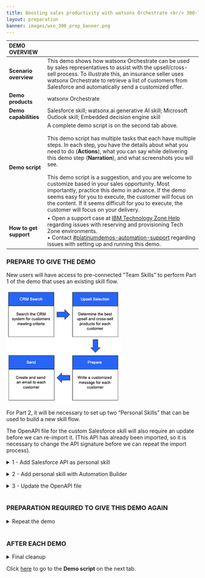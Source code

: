 ```yaml
---
title: Boosting sales productivity with watsonx Orchestrate <br/> 300-level live demo
layout: preparation
banner: images/wxo_300_prep_banner.png
---
```


<span id="place1"></span>

<span id="top"></span>

| **DEMO OVERVIEW** | | 
| :---         | :--- |
| **Scenario overview** | This demo shows how watsonx Orchestrate can be used by sales representatives to assist with the upsell/cross-sell process. To illustrate this, an insurance seller uses watsonx Orchestrate to retrieve a list of customers from Salesforce and automatically send a customized offer.|
| **Demo products** | watsonx Orchestrate |
| **Demo capabilities** | Salesforce skill; watsonx.ai generative AI skill; Microsoft Outlook skill; Embedded decision engine skill|
| **Demo script** | A complete demo script is on the second tab above. <br/><br/> This demo script has multiple tasks that each have multiple steps. In each step, you have the details about what you need to do (**Actions**), what you can say while delivering this demo step (**Narration**), and what screenshots you will see.<br/><br/>This demo script is a suggestion, and you are welcome to customize based in your sales opportunity. Most importantly, practice this demo in advance. If the demo seems easy for you to execute, the customer will focus on the content. If it seems difficult for you to execute, the customer will focus on your delivery. |
| **How to get support** | • Open a support case at <a href="https://techzone.ibm.com/help" target="_blank" rel="noreferrer">IBM Technology Zone Help</a> regarding issues with reserving and provisioning Tech Zone environments.<br/>• Contact <a href="https://ibm-cloud.slack.com/archives/C0216F39ACU" target="_blank" rel="noreferrer">#platinumdemos-automation-support</a> regarding issues with setting up and running this demo. |

### **PREPARE TO GIVE THE DEMO**

New users will have access to pre-connected "Team Skills” to perform Part 1 of the demo that uses an existing skill flow. 

<img src="images/Prep-0-1.png" width="300" />

For Part 2, it will be necessary to set up two “Personal Skills” that can be used to build a new skill flow.

The OpenAPI file for the custom Salesforce skill will also require an update before we can re-import it. (This API has already been imported, so it is necessary to change the API signature before we can repeat the import process).

<details markdown="1">

<summary>1 - Add Salesforce API as personal skill</summary>

1. Click the **Team skills** drop-down menu (1) and click **Personal skills** (2). <br/> <img src="images/Prep-1-1.png" width="800" /><br/>

2. 
   
</details>

<p/>

<details markdown="1">

<summary>2 - Add personal skill with Automation Builder</summary>

When you log into watsonx Orchestrate, the default view is **personal skills**. To run the demo, change the view to **team skills**.<br/><img src="images/prep-1-2-teamskills.jpg" width="600" />

</details>

<p/>

<details markdown="1">

<summary>3 - Update the OpenAPI file</summary>

When you log into watsonx Orchestrate, the default view is **personal skills**. To run the demo, change the view to **team skills**.<br/><img src="images/prep-1-2-teamskills.jpg" width="600" />

</details>

<br/>

### **PREPARATION REQUIRED TO GIVE THIS DEMO AGAIN**

<details markdown="1">

<summary>Repeat the demo</summary>



</details>

<br/>

### **AFTER EACH DEMO**

<details markdown="1">

<summary>Final cleanup</summary>



</details>

Click [here](demo-script) to go to the **Demo script** on the next tab.
